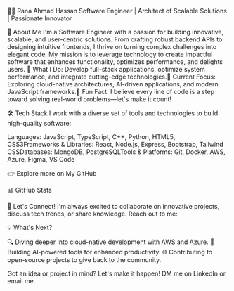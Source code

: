 👨‍💻 Rana Ahmad Hassan
Software Engineer | Architect of Scalable Solutions | Passionate Innovator

  



  
  
  
  



🚀 About Me
I'm a Software Engineer with a passion for building innovative, scalable, and user-centric solutions. From crafting robust backend APIs to designing intuitive frontends, I thrive on turning complex challenges into elegant code. My mission is to leverage technology to create impactful software that enhances functionality, optimizes performance, and delights users.
🔹 What I Do: Develop full-stack applications, optimize system performance, and integrate cutting-edge technologies.🔹 Current Focus: Exploring cloud-native architectures, AI-driven applications, and modern JavaScript frameworks.🔹 Fun Fact: I believe every line of code is a step toward solving real-world problems—let's make it count!

🛠️ Tech Stack
I work with a diverse set of tools and technologies to build high-quality software:

  


Languages: JavaScript, TypeScript, C++, Python, HTML5, CSS3Frameworks & Libraries: React, Node.js, Express, Bootstrap, Tailwind CSSDatabases: MongoDB, PostgreSQLTools & Platforms: Git, Docker, AWS, Azure, Figma, VS Code




👉 Explore more on My GitHub

📊 GitHub Stats

  
  



  



🤝 Let's Connect!
I'm always excited to collaborate on innovative projects, discuss tech trends, or share knowledge. Reach out to me:

  
  
  
  



💡 What's Next?

🔍 Diving deeper into cloud-native development with AWS and Azure.
🤖 Building AI-powered tools for enhanced productivity.
🌐 Contributing to open-source projects to give back to the community.

Got an idea or project in mind? Let's make it happen! DM me on LinkedIn or email me.

  

